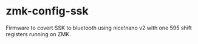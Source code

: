 # zmk-config-ssk

Firmware to covert SSK to bluetooth using nice!nano v2 with one 595 shift registers running on ZMK.

